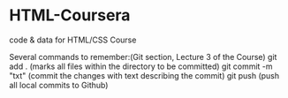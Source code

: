 # HTML-Coursera
code &amp; data for HTML/CSS Course

Several commands to remember:(Git section, Lecture 3 of the Course)
git add . (marks all files within the directory to be committed)
git commit -m "txt" (commit the changes with text describing the commit)
git push (push all local commits to Github)


